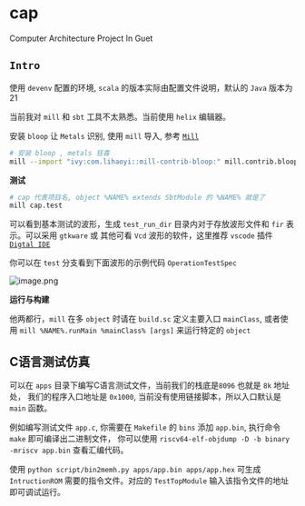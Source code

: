 # cap

Computer Architecture Project In Guet

## `Intro`

使用 `devenv` 配置的环境, `scala` 的版本实际由配置文件说明，默认的 `Java` 版本为 21

当前我对 `mill` 和 `sbt` 工具不太熟悉。当前使用 `helix` 编辑器。

安装 `bloop` 让 `Metals` 识别, 使用 `mill` 导入, 参考 [`Mill`](https://scalameta.org/metals/docs/build-tools/mill/)

```Bash
# 安装 bloop , metals 狂喜
mill --import "ivy:com.lihaoyi::mill-contrib-bloop:" mill.contrib.bloop.Bloop/install
```

**测试**


```Bash
# cap 代表项目名, object %NAME% extends SbtModule 的 %NAME% 就是了
mill cap.test
```

可以看到基本测试的波形，生成 `test_run_dir` 目录内对于存放波形文件和 `fir` 表示。可以采用 `gtkware` 或 其他可看 `Vcd` 波形的软件，这里推荐 `vscode` 插件[`Digtal IDE`](https://marketplace.visualstudio.com/items?itemName=sterben.fpga-support)


你可以在 `test` 分支看到下面波形的示例代码 `OperationTestSpec`

![image.png](https://s2.loli.net/2024/07/03/bJwlNYI2g8Mpyo5.png)

**运行与构建**

他两都行，`mill` 在多 `object` 时请在 `build.sc` 定义主要入口 `mainClass`, 或者使用 `mill %NAME%.runMain %mainClass% [args]` 来运行特定的 `object`


## **C语言测试仿真**

可以在 `apps` 目录下编写C语言测试文件，当前我们的栈底是`8096` 也就是 `8k` 地址处， 我们的程序入口地址是 `0x1000`, 当前没有使用链接脚本，所以入口默认是 `main` 函数。

例如编写测试文件 `app.c`, 你需要在 `Makefile` 的 `bins` 添加 `app.bin`, 执行命令 `make` 即可编译出二进制文件， 你可以使用 `riscv64-elf-objdump -D -b binary -mriscv app.bin` 查看汇编代码。

使用 `python script/bin2memh.py apps/app.bin apps/app.hex` 可生成 `IntructionROM` 需要的指令文件。对应的 `TestTopModule` 输入该指令文件的地址即可调试运行。

